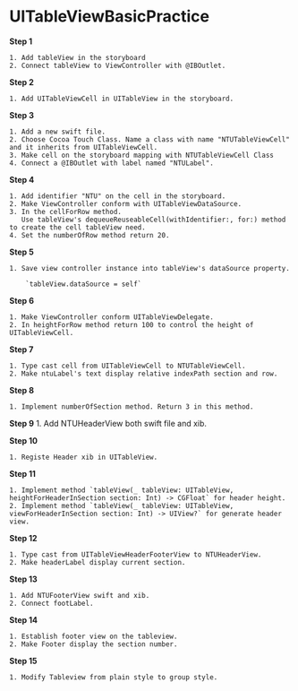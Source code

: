 # UITableViewBasicPractice

 
**Step 1**

    1. Add tableView in the storyboard
    2. Connect tableView to ViewController with @IBOutlet.

**Step 2**

    1. Add UITableViewCell in UITableView in the storyboard.

**Step 3**

    1. Add a new swift file.
    2. Choose Cocoa Touch Class. Name a class with name "NTUTableViewCell" and it inherits from UITableViewCell.
    3. Make cell on the storyboard mapping with NTUTableViewCell Class
    4. Connect a @IBOutlet with label named "NTULabel".

**Step 4**

    1. Add identifier "NTU" on the cell in the storyboard.
    2. Make ViewController conform with UITableViewDataSource.
    3. In the cellForRow method.
       Use tableView's dequeueReuseableCell(withIdentifier:, for:) method to create the cell tableView need.
    4. Set the numberOfRow method return 20.

**Step 5**

    1. Save view controller instance into tableView's dataSource property.

        `tableView.dataSource = self`

**Step 6**

    1. Make ViewController conform UITableViewDelegate.
    2. In heightForRow method return 100 to control the height of UITableViewCell.

**Step 7**

    1. Type cast cell from UITableViewCell to NTUTableViewCell.
    2. Make ntuLabel's text display relative indexPath section and row.

**Step 8**

    1. Implement numberOfSection method. Return 3 in this method.

**Step 9**
    1. Add NTUHeaderView both swift file and xib.

**Step 10**

    1. Registe Header xib in UITableView.

**Step 11**

    1. Implement method `tableView(_ tableView: UITableView, heightForHeaderInSection section: Int) -> CGFloat` for header height.
    2. Implement method `tableView(_ tableView: UITableView, viewForHeaderInSection section: Int) -> UIView?` for generate header view.

**Step 12**

    1. Type cast from UITableViewHeaderFooterView to NTUHeaderView.
    2. Make headerLabel display current section.

**Step 13**

    1. Add NTUFooterView swift and xib.
    2. Connect footLabel.

**Step 14**

    1. Establish footer view on the tableview.
    2. Make Footer display the section number.

**Step 15**

    1. Modify Tableview from plain style to group style.